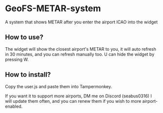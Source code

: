# GeoFS-METAR-system
A system that shows METAR after you enter the airport ICAO into the widget
## How to use?
The widget will show the closest airport's METAR to you, it will auto refresh in 30 minutes, and you can refresh manually too.
U can hide the widget by pressing W.
## How to install?
Copy the user.js and paste them into Tampermonkey.

If you want it to support more airports, DM me on Discord (seabus0316)
I will update them often, and you can renew them if you wish to more airport-enabled.

